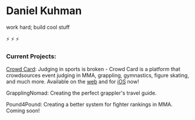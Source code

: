 # Daniel Kuhman

work hard; build cool stuff

⚡ ⚡ ⚡

### Current Projects:

[Crowd Card](https://crowdcard.xyz): Judging in sports is broken - Crowd Card is a platform that crowdsources event judging in MMA, grappling, gymnastics, figure skating, and much more. Available on the [web](https://app.crowdcard.xyz) and for [iOS](https://apps.apple.com/us/app/crowd-card/id6746776973) now!

GrapplingNomad: Creating the perfect grappler's travel guide. 

Pound4Pound: Creating a better system for fighter rankings in MMA. Coming soon!
